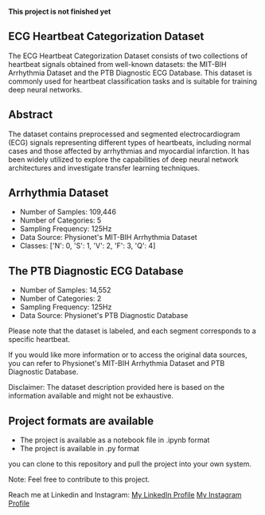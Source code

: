 **This project is not finished yet**

ECG Heartbeat Categorization Dataset
------------------------------------

The ECG Heartbeat Categorization Dataset consists of two collections of heartbeat signals obtained from well-known datasets: the MIT-BIH Arrhythmia Dataset and the PTB Diagnostic ECG Database. This dataset is commonly used for heartbeat classification tasks and is suitable for training deep neural networks.

Abstract
--------
The dataset contains preprocessed and segmented electrocardiogram (ECG) signals representing different types of heartbeats, including normal cases and those affected by arrhythmias and myocardial infarction. It has been widely utilized to explore the capabilities of deep neural network architectures and investigate transfer learning techniques.

Arrhythmia Dataset
------------------
- Number of Samples: 109,446
- Number of Categories: 5
- Sampling Frequency: 125Hz
- Data Source: Physionet's MIT-BIH Arrhythmia Dataset
- Classes: ['N': 0, 'S': 1, 'V': 2, 'F': 3, 'Q': 4]

The PTB Diagnostic ECG Database
-------------------------------
- Number of Samples: 14,552
- Number of Categories: 2
- Sampling Frequency: 125Hz
- Data Source: Physionet's PTB Diagnostic Database

Please note that the dataset is labeled, and each segment corresponds to a specific heartbeat.

If you would like more information or to access the original data sources, you can refer to Physionet's MIT-BIH Arrhythmia Dataset and PTB Diagnostic Database.

Disclaimer: The dataset description provided here is based on the information available and might not be exhaustive.

Project formats are available
---------------------------
- The project is available as a notebook file in .ipynb format
- The project is available in .py format

you can clone to this repository and pull the project into your own system.

Note: Feel free to contribute to this project.

Reach me at Linkedin and Instagram: [My LinkedIn Profile](https://www.linkedin.com/in/parsa-khavarinejad/) [My Instagram Profile](https://www.instagram.com/parsa_khavarinejad/)

